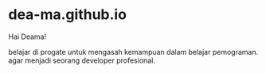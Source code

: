 # dea-ma.github.io

Hai Deama!

belajar di progate untuk mengasah kemampuan dalam belajar pemograman.
agar menjadi seorang developer profesional.
